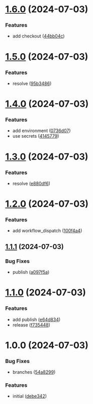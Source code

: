 # [1.6.0](https://github.com/47vigen/docker-tauri-windows/compare/v1.5.0...v1.6.0) (2024-07-03)


### Features

* add checkout ([44bb04c](https://github.com/47vigen/docker-tauri-windows/commit/44bb04cb913398cd8fd7799202abe662bc3806eb))

# [1.5.0](https://github.com/47vigen/docker-tauri-windows/compare/v1.4.0...v1.5.0) (2024-07-03)


### Features

* resolve ([95b3486](https://github.com/47vigen/docker-tauri-windows/commit/95b34867eb6bf7482bf5f58ec068e9377d53f6ff))

# [1.4.0](https://github.com/47vigen/docker-tauri-windows/compare/v1.3.0...v1.4.0) (2024-07-03)


### Features

* add environment ([0736d07](https://github.com/47vigen/docker-tauri-windows/commit/0736d07818d0edf58fcd33cf5c7d4331193a5326))
* use secrets ([4145779](https://github.com/47vigen/docker-tauri-windows/commit/414577958b802a391434e15edc21ba40144f7d03))

# [1.3.0](https://github.com/47vigen/docker-tauri-windows/compare/v1.2.0...v1.3.0) (2024-07-03)


### Features

* resolve ([e880df6](https://github.com/47vigen/docker-tauri-windows/commit/e880df69d584860222e1ecb226c0ecd3bb29dc73))

# [1.2.0](https://github.com/47vigen/docker-tauri-windows/compare/v1.1.1...v1.2.0) (2024-07-03)


### Features

* add workflow_dispatch ([100f4a4](https://github.com/47vigen/docker-tauri-windows/commit/100f4a475e110af6ae358a0509d4eebfedd88f10))

## [1.1.1](https://github.com/47vigen/docker-tauri-windows/compare/v1.1.0...v1.1.1) (2024-07-03)


### Bug Fixes

* publish ([a097f5a](https://github.com/47vigen/docker-tauri-windows/commit/a097f5af08240d2ea873a7f992143efb0f489061))

# [1.1.0](https://github.com/47vigen/docker-tauri-windows/compare/v1.0.0...v1.1.0) (2024-07-03)


### Features

* add publish ([e64d834](https://github.com/47vigen/docker-tauri-windows/commit/e64d834139608668273763339544d2c2e0061a79))
* release ([f735448](https://github.com/47vigen/docker-tauri-windows/commit/f735448931cd4a0cc427b35af9cf5f885b45500c))

# 1.0.0 (2024-07-03)


### Bug Fixes

* branches ([54a8299](https://github.com/47vigen/docker-tauri-windows/commit/54a829900cff2907f38a9f7b195c1d6f8b6f7d12))


### Features

* initial ([debe342](https://github.com/47vigen/docker-tauri-windows/commit/debe3425ec0e91b99c6ec46563fe8112e3a2d6e9))
